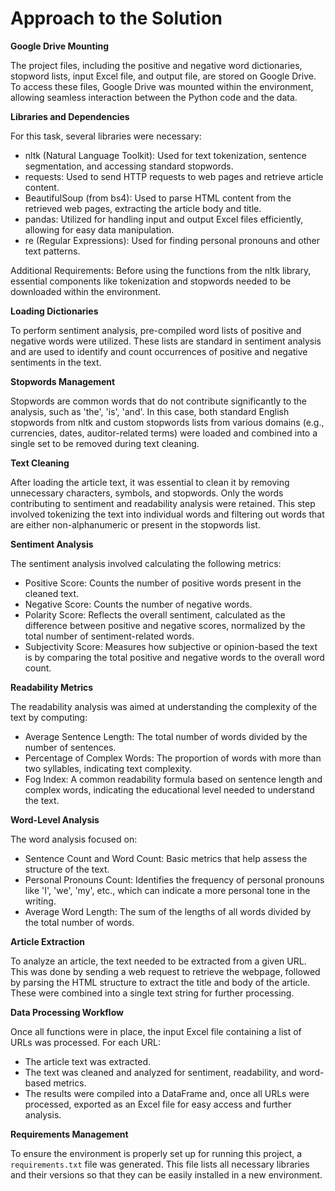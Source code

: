 # Approach to the Solution 

**Google Drive Mounting** 

The project files, including the positive and negative word dictionaries, stopword lists, input Excel file, and output file, are stored on Google Drive. To access these files, Google Drive was mounted within the environment, allowing seamless interaction between the Python code and the data. 

**Libraries and Dependencies** 

For this task, several libraries were necessary: 
 
- nltk (Natural Language Toolkit): Used for text tokenization, sentence segmentation, and accessing standard stopwords. 
- requests: Used to send HTTP requests to web pages and retrieve article content. 
- BeautifulSoup (from bs4): Used to parse HTML content from the retrieved web pages, extracting the article body and title. 
- pandas: Utilized for handling input and output Excel files efficiently, allowing for easy data manipulation. 
- re (Regular Expressions): Used for finding personal pronouns and other text patterns. 
 
Additional Requirements: Before using the functions from the nltk library, essential components like tokenization and stopwords needed to be downloaded within the environment. 

**Loading Dictionaries** 

To perform sentiment analysis, pre-compiled word lists of positive and negative words were utilized. These lists are standard in sentiment analysis and are used to identify and count occurrences of positive and negative sentiments in the text. 

**Stopwords Management** 

Stopwords are common words that do not contribute significantly to the analysis, such as 'the', 'is', 'and'. In this case, both standard English stopwords from nltk and custom stopwords lists from various domains (e.g., currencies, dates, auditor-related terms) were loaded and combined into a single set to be removed during text cleaning. 

**Text Cleaning** 

After loading the article text, it was essential to clean it by removing unnecessary characters, symbols, and stopwords. Only the words contributing to sentiment and readability analysis were retained. This step involved tokenizing the text into individual words and filtering out words that are either non-alphanumeric or present in the stopwords list. 

**Sentiment Analysis** 

The sentiment analysis involved calculating the following metrics: 
 
- Positive Score: Counts the number of positive words present in the cleaned text. 
- Negative Score: Counts the number of negative words. 
- Polarity Score: Reflects the overall sentiment, calculated as the difference between positive and negative scores, normalized by the total number of sentiment-related words. 
- Subjectivity Score: Measures how subjective or opinion-based the text is by comparing the total positive and negative words to the overall word count. 

**Readability Metrics** 

The readability analysis was aimed at understanding the complexity of the text by computing: 
 
- Average Sentence Length: The total number of words divided by the number of sentences. 
- Percentage of Complex Words: The proportion of words with more than two syllables, indicating text complexity. 
- Fog Index: A common readability formula based on sentence length and complex words, indicating the educational level needed to understand the text. 

**Word-Level Analysis** 

The word analysis focused on: 
 
- Sentence Count and Word Count: Basic metrics that help assess the structure of the text. 
- Personal Pronouns Count: Identifies the frequency of personal pronouns like 'I', 'we', 'my', etc., which can indicate a more personal tone in the writing. 
- Average Word Length: The sum of the lengths of all words divided by the total number of words. 

**Article Extraction** 

To analyze an article, the text needed to be extracted from a given URL. This was done by sending a web request to retrieve the webpage, followed by parsing the HTML structure to extract the title and body of the article. These were combined into a single text string for further processing. 

**Data Processing Workflow** 

Once all functions were in place, the input Excel file containing a list of URLs was processed. For each URL: 
 
- The article text was extracted. 
- The text was cleaned and analyzed for sentiment, readability, and word-based metrics. 
- The results were compiled into a DataFrame and, once all URLs were processed, exported as an Excel file for easy access and further analysis. 

**Requirements Management** 

To ensure the environment is properly set up for running this project, a `requirements.txt` file was generated. This file lists all necessary libraries and their versions so that they can be easily installed in a new environment. 
